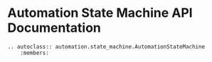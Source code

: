 # Automation State Machine API Documentation

```{eval-rst}
.. autoclass:: automation.state_machine.AutomationStateMachine
    :members:
